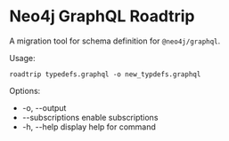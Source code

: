 # Neo4j GraphQL Roadtrip

A migration tool for schema definition for `@neo4j/graphql`.

Usage:

`roadtrip typedefs.graphql -o new_typdefs.graphql`

Options:

-   -o, --output <string>
-   --subscriptions enable subscriptions
-   -h, --help display help for command
